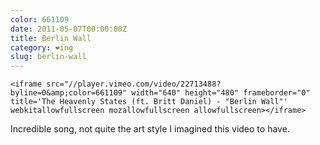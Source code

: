 ```yaml
---
color: 661109
date: 2011-05-07T00:00:00Z
title: Berlin Wall
category: ❤ing
slug: berlin-wall
---
```


<div class="embed video vimeo">
    <style type="text/css" scoped>
        .embed:after {
            padding-top: 75% !important;
        }
    </style>

    <iframe src="//player.vimeo.com/video/22713488?byline=0&amp;color=661109" width="640" height="480" frameborder="0" title='The Heavenly States (ft. Britt Daniel) - "Berlin Wall"' webkitallowfullscreen mozallowfullscreen allowfullscreen></iframe>
</div>

Incredible song, not quite the art style I imagined this video to have.
